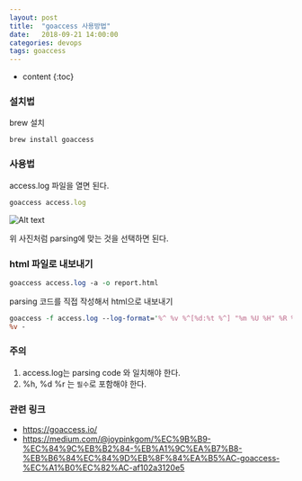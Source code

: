 ```yaml
---
layout: post
title:  "goaccess 사용방법"
date:   2018-09-21 14:00:00
categories: devops
tags: goaccess
---
```


* content
{:toc}

### 설치법

brew 설치
```code
brew install goaccess
```

### 사용법

access.log 파일을 열면 된다.

```js
goaccess access.log
```

![Alt text](/images/goaccess01.png)

위 사진처럼 parsing에 맞는 것을 선택하면 된다.
    
### html 파일로 내보내기

```perl
goaccess access.log -a -o report.html
```

parsing 코드를 직접 작성해서 html으로 내보내기

```perl
goaccess -f access.log --log-format='%^ %v %^[%d:%t %^] "%m %U %H" %R %^ %s %b "%u" "%h"' --date-format=%d/%b/%Y --time-format=%T -o report.html
%v - 
```

### 주의

1. access.log는 parsing code 와 일치해야 한다.
2. %h,  %d %r 는 `필수`로 포함해야 한다.



### 관련 링크
- https://goaccess.io/
- https://medium.com/@joypinkgom/%EC%9B%B9-%EC%84%9C%EB%B2%84-%EB%A1%9C%EA%B7%B8-%EB%B6%84%EC%84%9D%EB%8F%84%EA%B5%AC-goaccess-%EC%A1%B0%EC%82%AC-af102a3120e5